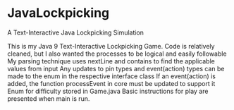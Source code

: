 # JavaLockpicking
A Text-Interactive Java Lockpicking Simulation

This is my Java 9 Text-Interactive Lockpicking Game.
Code is relatively cleaned, but I also wanted the processes to be logical and easily followable
My parsing technique uses nextLine and contains to find the applicable values from input
Any updates to pin types and event(action) types can be made to the enum in the respective interface class
If an event(action) is added, the function processEvent in core must be updated to support it
Enum for difficulty stored in Game.java
Basic instructions for play are presented when main is run.
